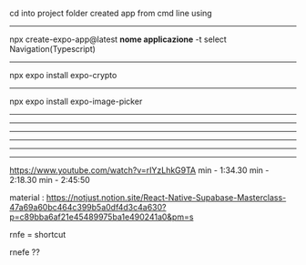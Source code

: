 cd into project folder 
created app from cmd line using
__________________________________________________________
npx create-expo-app@latest **nome applicazione** -t
select Navigation(Typescript)
__________________________________________________________
npx expo install expo-crypto
__________________________________________________________
npx expo install expo-image-picker
__________________________________________________________
__________________________________________________________
__________________________________________________________
__________________________________________________________
__________________________________________________________





__________________________________________________________

https://www.youtube.com/watch?v=rIYzLhkG9TA
min - 1:34.30
min - 2:18.30
min - 2:45:50


material : 
https://notjust.notion.site/React-Native-Supabase-Masterclass-47a69a60bc464c399b5a0df4d3c4a630?p=c89bba6af21e45489975ba1e490241a0&pm=s

rnfe = shortcut


rnefe ??
